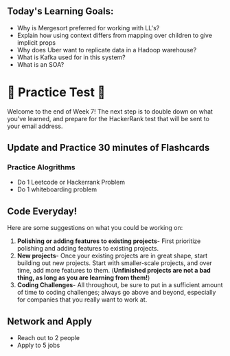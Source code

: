 ## Today's Learning Goals:

- Why is Mergesort preferred for working with LL's?
- Explain how using context differs from mapping over children to give implicit props
- Why does Uber want to replicate data in a Hadoop warehouse?
- What is Kafka used for in this system?
- What is an SOA?

# 🚨 Practice Test 🚨 

Welcome to the end of Week 7! The next step is to double down on what you've learned, and prepare for the HackerRank test that will be sent to your email address.

## Update and Practice 30 minutes of Flashcards

### Practice Alogrithms
* Do 1 Leetcode or Hackerrank Problem
* Do 1 whiteboarding problem

## Code Everyday!

Here are some suggestions on what you could be working on:

1. **Polishing or adding features to existing projects**- First prioritize polishing and adding features to existing projects.
1. **New projects**- Once your existing projects are in great shape, start building out new projects. Start with smaller-scale projects, and over time, add more features to them. (**Unfinished projects are not a bad thing, as long as you are learning from them!**)
1. **Coding Challenges**- All throughout, be sure to put in a sufficient amount of time to coding challenges; always go above and beyond, especially for companies that you really want to work at.

## Network and Apply

* Reach out to 2 people
* Apply to 5 jobs